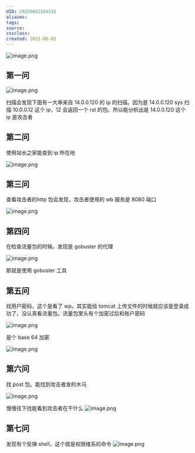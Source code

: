 ```yaml
---
UID: 20250602104335 
aliases: 
tags: 
source: 
cssclass: 
created: 2025-06-02
---
```

![image.png](https://s2.loli.net/2025/06/02/652JXvnIMi8Fzax.png)


## 第一问
![image.png](https://s2.loli.net/2025/06/02/heB9HatcRsIEyAD.png)


扫描会发现下面有一大串来自 14.0.0.120 的 ip 的扫描。因为是 14.0.0.120 sys 扫描 10.0.0.12 这个 ip，12 会返回一个 rst 的包。所以能分析出是 14.0.0.120 这个 ip 是攻击者


## 第二问
使用站长之家能查到 ip 所在地

![image.png](https://s2.loli.net/2025/06/02/mljDFXyvWnH5R6C.png)

## 第三问
查看攻击者的http 包会发现，攻击者使用的 wb 服务是 8080 端口

![image.png](https://s2.loli.net/2025/06/02/ubRmIixLZEo5hqV.png)

## 第四问
在检查流量包的时候。发现是 gobuster 的代理

![image.png](https://s2.loli.net/2025/06/02/hT3mePN6ASbpsuj.png)

那就是使用 gobuster 工具
## 第五问 
找用户密码，这个是看了 wp。其实能给 tomcat 上传文件的时候就应该是登录成功了，没认真看流量包。流量包里头有个加密过后和账户密码

![image.png](https://s2.loli.net/2025/06/02/4HG3CBOc1KTYW6L.png)

是个 base 64 加密

![image.png](https://s2.loli.net/2025/06/02/hBxHt2vI3kNPjib.png)


##  第六问
找 post 包。能找到攻击者发的木马

![image.png](https://s2.loli.net/2025/06/02/dFHK6RzxoDEAi84.png)


慢慢往下找能看到攻击者在干什么
![image.png](https://s2.loli.net/2025/06/02/y7G569rLEfHWzDN.png)


## 第七问
发现有个反弹 shell，这个就是权限维系的命令
![image.png](https://s2.loli.net/2025/06/02/AEgzQ4ty7qXxv9J.png)
